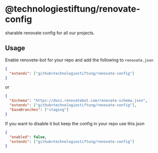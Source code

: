 # @technologiestiftung/renovate-config

sharable renovate config for all our projects.

## Usage

Enable renovete-bot for your repo and add the following to `renovate.json`

```json
{
  "extends": ["github>technologiestiftung/renovate-config"]
}
```

or

```json
{
  "$schema": "https://docs.renovatebot.com/renovate-schema.json",
  "extends": ["github>technologiestiftung/renovate-config"],
  "baseBranches": ["staging"]
}
```

If you want to disable it but keep the config in your repo use this json

```json
{
  "enabled": false,
  "extends": ["github>technologiestiftung/renovate-config"]
}
```
 
